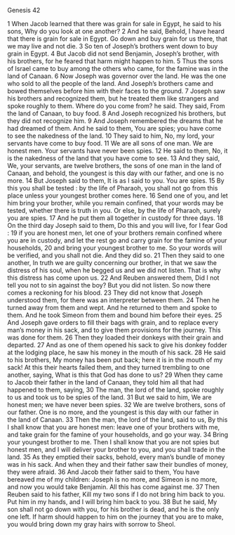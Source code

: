 Genesis 42

1	When Jacob learned that there was grain for sale in Egypt, he said to his sons, Why do you look at one another?
2	And he said, Behold, I have heard that there is grain for sale in Egypt. Go down and buy grain for us there, that we may live and not die.
3	So ten of Joseph’s brothers went down to buy grain in Egypt.
4	But Jacob did not send Benjamin, Joseph’s brother, with his brothers, for he feared that harm might happen to him.
5	Thus the sons of Israel came to buy among the others who came, for the famine was in the land of Canaan.
6	Now Joseph was governor over the land. He was the one who sold to all the people of the land. And Joseph’s brothers came and bowed themselves before him with their faces to the ground.
7	Joseph saw his brothers and recognized them, but he treated them like strangers and spoke roughly to them. Where do you come from? he said. They said, From the land of Canaan, to buy food.
8	And Joseph recognized his brothers, but they did not recognize him.
9	And Joseph remembered the dreams that he had dreamed of them. And he said to them, You are spies; you have come to see the nakedness of the land.
10	They said to him, No, my lord, your servants have come to buy food.
11	We are all sons of one man. We are honest men. Your servants have never been spies.
12	He said to them, No, it is the nakedness of the land that you have come to see.
13	And they said, We, your servants, are twelve brothers, the sons of one man in the land of Canaan, and behold, the youngest is this day with our father, and one is no more.
14	But Joseph said to them, It is as I said to you. You are spies.
15	By this you shall be tested : by the life of Pharaoh, you shall not go from this place unless your youngest brother comes here.
16	Send one of you, and let him bring your brother, while you remain confined, that your words may be tested, whether there is truth in you. Or else, by the life of Pharaoh, surely you are spies.
17	And he put them all together in custody for three days.
18	On the third day Joseph said to them, Do this and you will live, for I fear God :
19	if you are honest men, let one of your brothers remain confined where you are in custody, and let the rest go and carry grain for the famine of your households,
20	and bring your youngest brother to me. So your words will be verified, and you shall not die. And they did so.
21	Then they said to one another, In truth we are guilty concerning our brother, in that we saw the distress of his soul, when he begged us and we did not listen. That is why this distress has come upon us.
22	And Reuben answered them, Did I not tell you not to sin against the boy? But you did not listen. So now there comes a reckoning for his blood.
23	They did not know that Joseph understood them, for there was an interpreter between them.
24	Then he turned away from them and wept. And he returned to them and spoke to them. And he took Simeon from them and bound him before their eyes.
25	And Joseph gave orders to fill their bags with grain, and to replace every man’s money in his sack, and to give them provisions for the journey. This was done for them.
26	Then they loaded their donkeys with their grain and departed.
27	And as one of them opened his sack to give his donkey fodder at the lodging place, he saw his money in the mouth of his sack.
28	He said to his brothers, My money has been put back; here it is in the mouth of my sack! At this their hearts failed them, and they turned trembling to one another, saying, What is this that God has done to us?
29	When they came to Jacob their father in the land of Canaan, they told him all that had happened to them, saying,
30	The man, the lord of the land, spoke roughly to us and took us to be spies of the land.
31	But we said to him, We are honest men; we have never been spies.
32	We are twelve brothers, sons of our father. One is no more, and the youngest is this day with our father in the land of Canaan.
33	Then the man, the lord of the land, said to us, By this I shall know that you are honest men: leave one of your brothers with me, and take grain for the famine of your households, and go your way.
34	Bring your youngest brother to me. Then I shall know that you are not spies but honest men, and I will deliver your brother to you, and you shall trade in the land.
35	As they emptied their sacks, behold, every man’s bundle of money was in his sack. And when they and their father saw their bundles of money, they were afraid.
36	And Jacob their father said to them, You have bereaved me of my children: Joseph is no more, and Simeon is no more, and now you would take Benjamin. All this has come against me.
37	Then Reuben said to his father, Kill my two sons if I do not bring him back to you. Put him in my hands, and I will bring him back to you.
38	But he said, My son shall not go down with you, for his brother is dead, and he is the only one left. If harm should happen to him on the journey that you are to make, you would bring down my gray hairs with sorrow to Sheol.

